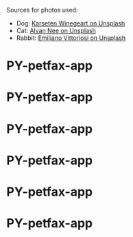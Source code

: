 Sources for photos used: 

- Dog: [Karseten Winegeart on Unsplash](https://unsplash.com/photos/5PVXkqt2s9k)
- Cat: [Alvan Nee on Unsplash](https://unsplash.com/photos/ZCHj_2lJP00)
- Rabbit: [Emiliano Vittoriosi on Unsplash](https://unsplash.com/photos/3FSBkX4yG80)
# PY-petfax-app
# PY-petfax-app
# PY-petfax-app
# PY-petfax-app
# PY-petfax-app
# PY-petfax-app
